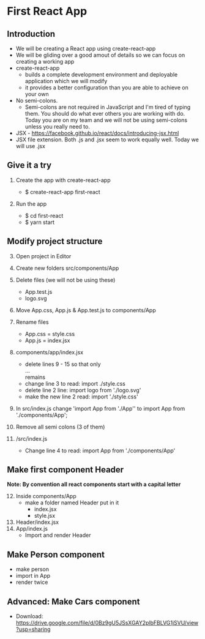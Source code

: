 # First React App

## Introduction
- We will be creating a React app using create-react-app
- We will be gliding over a good amout of details so we can focus on creating a working app
- create-react-app
  - builds a complete development environment and deployable application which we will modify
  - it provides a better configuration than you are able to achieve on your own
- No semi-colons.
  - Semi-colons are not required in JavaScript and I'm tired of typing them. You should do what ever others you are working with do. Today you are on my team and we will not be using semi-colons unless you really need to.
- JSX - https://facebook.github.io/react/docs/introducing-jsx.html
- JSX file extension. Both .js and .jsx seem to work equally well. Today we will use .jsx

## Give it a try
1. Create the app with create-react-app
    - $ create-react-app first-react

2. Run the app
    - $ cd first-react
    - $ yarn start

## Modify project structure
3. Open project in Editor

4. Create new folders src/components/App

5. Delete files (we will not be using these)
    - App.test.js
    - logo.svg

6. Move App.css, App.js & App.test.js to components/App

7. Rename files
    - App.css = style.css
    - App.js = index.jsx

8. components/app/index.jsx
    - delete lines 9 - 15 so that only <div className="App"> ... </div> remains
    - change line 3 to read: import ./style.css
    - delete line 2 line: import logo from './logo.svg'
    - make the new line 2 read: import './style.css'

9. In src/index.js change 'import App from './App'' to import App from './components/App';

10. Remove all semi colons (3 of them)

11. /src/index.js
    - Change line 4 to read: import App from './components/App'



## Make first component Header
**Note: By convention all react components start with a capital letter**

12. Inside components/App
    - make a folder named Header put in it
      - index.jsx
      - style.jsx
13. Header/index.jsx
14. App/index.js
    - Import and render Header

## Make Person component
- make person
- import in App
- render twice

## Advanced: Make Cars component

- Download: https://drive.google.com/file/d/0Bz9gU5JSsXGAY2plbFBLVG1jSVU/view?usp=sharing
